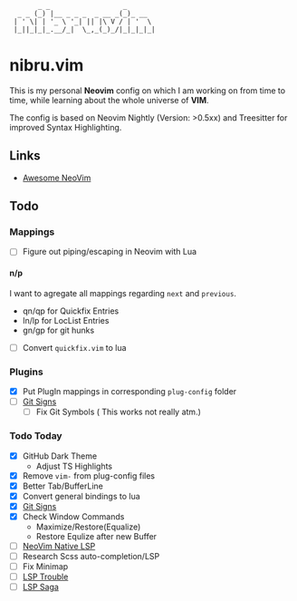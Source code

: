 ```
       _ _                  _       
  _ _ (_) |__ _ _ _  _ __ _(_)_ __  
 | ' \| | '_ \ '_| || |\ V / | '  \ 
 |_||_|_|_.__/_|  \_,_(_)_/|_|_|_|_|
```

# nibru.vim

This is my personal **Neovim** config on which I am working on from time to time, while learning about the whole universe of **VIM**.

The config is based on Neovim Nightly (Version: >0.5xx) and Treesitter for improved Syntax Highlighting.

## Links

- [Awesome NeoVim](https://github.com/rockerBOO/awesome-neovim)

## Todo

### Mappings

- [ ] Figure out piping/escaping in Neovim with Lua

#### n/p

I want to agregate all mappings regarding `next` and `previous`.

- qn/qp for Quickfix Entries
- ln/lp for LocList Entries
- gn/gp for git hunks

- [ ] Convert `quickfix.vim` to lua

### Plugins

- [x] Put PlugIn mappings in corresponding `plug-config` folder
- [ ] [Git Signs](https://github.com/lewis6991/gitsigns.nvim)
  - [ ] Fix Git Symbols ( This works not really atm.)

### Todo Today

- [x] GitHub Dark Theme
  - Adjust TS Highlights
- [x] Remove `vim-` from plug-config files
- [x] Better Tab/BufferLine 
- [x] Convert general bindings to lua
- [x] [Git Signs](https://github.com/lewis6991/gitsigns.nvim)
- [x] Check Window Commands
  - Maximize/Restore(Equalize)
  - Restore Equlize after new Buffer
- [ ] [NeoVim Native LSP](https://www.chrisatmachine.com/Neovim/27-native-lsp/)
- [ ] Research Scss auto-completion/LSP
- [ ] Fix Minimap
- [ ] [LSP Trouble](https://github.com/folke/lsp-trouble.nvim)
- [ ] [LSP Saga](https://github.com/glepnir/lspsaga.nvim)
